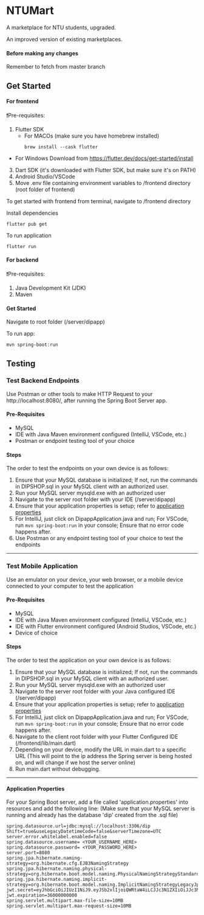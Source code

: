 # NTUMart

A marketplace for NTU students, upgraded.


An improved version of existing marketplaces.

#### Before making any changes 
Remember to fetch from master branch

## Get Started 

#### For frontend
❗Pre-requisites: 
1. Flutter SDK
   - For MACOs (make sure you have homebrew installed) 
     ```
     brew install --cask flutter
     ```
  - For Windows
     Download from https://flutter.dev/docs/get-started/install 
3. Dart SDK (it's downloaded with Flutter SDK, but make sure it's on PATH)
4. Android Studio/VSCode
5. Move .env file containing environment variables to /frontend directory (root folder of frontend) 


To get started with frontend from terminal, navigate to /frontend directory 

Install dependencies 
````
flutter pub get
````

To run application 
````
flutter run 
````
#### For backend
❗Pre-requisites: 
1. Java Development Kit (JDK)
2. Maven 

#### Get Started 
Navigate to root folder (/server/dipapp) 

To run app:
````
mvn spring-boot:run
````
## Testing 

### Test Backend Endpoints
Use Postman or other tools to make HTTP Request to your http://localhost:8080/, after running the Spring Boot Server app.

#### Pre-Requisites
- MySQL
- IDE with Java Maven environment configured (IntelliJ, VSCode, etc.)
- Postman or endpoint testing tool of your choice

#### Steps 

The order to test the endpoints on your own device is as follows:
1. Ensure that your MySQL database is initialized; If not, run the commands in DIPSHOP.sql in your MySQL client with an authorized user.
2. Run your MySQL server mysqld.exe with an authorized user
3. Navigate to the server root folder with your IDE (/server/dipapp)
4. Ensure that your application properties is setup; refer to [application properties](#application-properties)
5. For IntelliJ, just click on DipappApplication.java and run; For VSCode, run ``` mvn spring-boot:run ``` in your console; Ensure that no error code happens after.
6. Use Postman or any endpoint testing tool of your choice to test the endpoints

***

### Test Mobile Application
Use an emulator on your device, your web browser, or a mobile device connected to your computer to test the application

#### Pre-Requisites
- MySQL
- IDE with Java Maven environment configured (IntelliJ, VSCode, etc.)
- IDE with Flutter environment configured (Android Studios, VSCode, etc.)
- Device of choice

#### Steps 

The order to test the application on your own device is as follows:
1. Ensure that your MySQL database is initialized; If not, run the commands in DIPSHOP.sql in your MySQL client with an authorized user.
2. Run your MySQL server mysqld.exe with an authorized user
3. Navigate to the server root folder with your Java configured IDE (/server/dipapp)
4. Ensure that your application properties is setup; refer to [application properties](#application-properties)
5. For IntelliJ, just click on DipappApplication.java and run; For VSCode, run ``` mvn spring-boot:run ``` in your console; Ensure that no error code happens after.
6. Navigate to the client root folder with your Flutter Configured IDE (/frontend/lib/main.dart)
7. Depending on your device, modify the URL in main.dart to a specific URL (This will point to the ip address the Spring server is being hosted on, and will change if we host the server online)
8. Run main.dart without debugging.


***

#### Application Properties

For your Spring Boot server, add a file called 'application.properties' into resources and add the following line:
(Make sure that your MySQL server is running and already has the database 'dip' created from the .sql file) 
````
spring.datasource.url=jdbc:mysql://localhost:3306/dip
Shift=true&useLegacyDatetimeCode=false&serverTimezone=UTC
server.error.whitelabel.enabled=false
spring.datasource.username= <YOUR_USERNAME_HERE>
spring.datasource.password= <YOUR_PASSWORD_HERE>
server.port=8080
spring.jpa.hibernate.naming-strategy=org.hibernate.cfg.EJB3NamingStrategy
spring.jpa.hibernate.naming.physical-strategy=org.hibernate.boot.model.naming.PhysicalNamingStrategyStandardImpl
spring.jpa.hibernate.naming.implicit-strategy=org.hibernate.boot.model.naming.ImplicitNamingStrategyLegacyJpaImpl
jwt.secret=eyJhbGciOiJIUzI1NiJ9.eyJSb2xlIjoiQWRtaW4iLCJJc3N1ZXIiOiJJc3N1ZXIiLCJVc2VybmFtZSI6IkphdmFJblVzZSIsImV4cCI6MTY5NDAwODU2MSwiaWF0IjoxNjk0MDA4NTYxfQ.6UJXEaQc5kE8e8bmjDjnoyXYFbhFRlf7mij1I_iboYQ
jwt.expiration=36000000000
spring.servlet.multipart.max-file-size=10MB
spring.servlet.multipart.max-request-size=10MB
````
